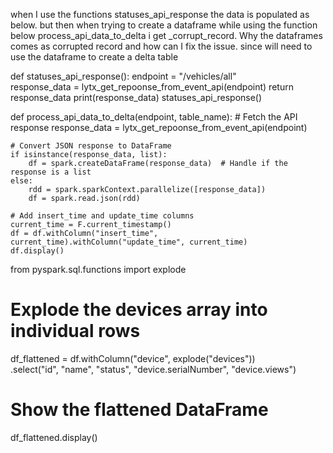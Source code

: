 when I use the functions statuses_api_response the data is populated as below. but then when trying to create a dataframe while using the function below process_api_data_to_delta i get _corrupt_record.
Why the dataframes comes as corrupted record and how can I fix the issue. since will need to use the dataframe to create a delta table

def statuses_api_response():
    endpoint = "/vehicles/all"   
    response_data = lytx_get_repoonse_from_event_api(endpoint)
    return response_data
    print(response_data)
statuses_api_response()


def process_api_data_to_delta(endpoint, table_name):
    # Fetch the API response
    response_data = lytx_get_repoonse_from_event_api(endpoint)
    
    # Convert JSON response to DataFrame
    if isinstance(response_data, list):
        df = spark.createDataFrame(response_data)  # Handle if the response is a list
    else:
        rdd = spark.sparkContext.parallelize([response_data])
        df = spark.read.json(rdd)
    
    # Add insert_time and update_time columns
    current_time = F.current_timestamp()
    df = df.withColumn("insert_time", current_time).withColumn("update_time", current_time)
    df.display()

    
from pyspark.sql.functions import explode

# Explode the devices array into individual rows
df_flattened = df.withColumn("device", explode("devices")) \
                 .select("id", "name", "status", "device.serialNumber", "device.views")

# Show the flattened DataFrame
df_flattened.display()
